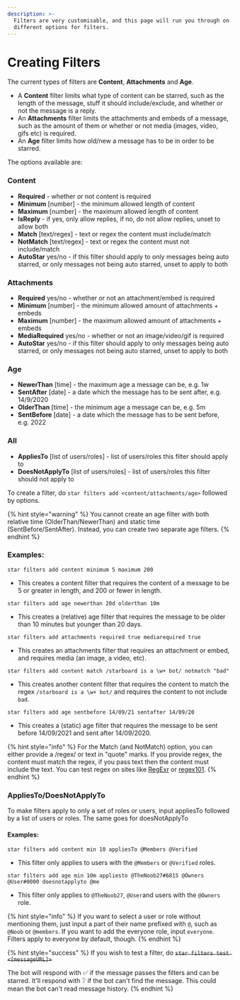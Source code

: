 ```yaml
---
description: >-
  Filters are very customisable, and this page will run you through on the many
  different options for filters.
---
```


# Creating Filters

The current types of filters are **Content**, **Attachments** and **Age**.

* A **Content** filter limits what type of content can be starred, such as the length of the message, stuff it should include/exclude, and whether or not the message is a reply.
* An **Attachments** filter limits the attachments and embeds of a message, such as the amount of them or whether or not media (images, video, gifs etc) is required.
* An **Age** filter limits how old/new a message has to be in order to be starred.

The options available are:

### Content

* **Required** - whether or not content is required
* **Minimum** \[number] - the minimum allowed length of content
* **Maximum** \[number] - the maximum allowed length of content
* **IsReply** - if yes, only allow replies, if no, do not allow replies, unset to allow both
* **Match** \[text/regex] - text or regex the content must include/match
* **NotMatch** \[text/regex] - text or regex the content must not include/match
* **AutoStar** yes/no - if this filter should apply to only messages being auto starred, or only messages not being auto starred, unset to apply to both

### Attachments

* **Required** yes/no - whether or not an attachment/embed is required
* **Minimum** \[number] - the minimum allowed amount of attachments + embeds
* **Maximum** \[number] - the maximum allowed amount of attachments + embeds
* **MediaRequired** yes/no - whether or not an image/video/gif is required
* **AutoStar** yes/no - if this filter should apply to only messages being auto starred, or only messages not being auto starred, unset to apply to both

### Age

* **NewerThan** \[time] - the maximum age a message can be, e.g. 1w
* **SentAfter** \[date] - a date which the message has to be sent after, e.g. 14/9/2020
* **OlderThan** \[time] - the minimum age a message can be, e.g. 5m
* **SentBefore** \[date] - a date which the message has to be sent before, e.g. 2022

### All

* **AppliesTo** \[list of users/roles] - list of users/roles this filter should apply to
* **DoesNotApplyTo** \[list of users/roles] - list of users/roles this filter should not apply to

To create a filter, do `star filters add <content/attachments/age>` followed by options.

{% hint style="warning" %}
You cannot create an age filter with both relative time (OlderThan/NewerThan) and static time (SentBefore/SentAfter). Instead, you can create two separate age filters.
{% endhint %}

### Examples:

`star filters add content minimum 5 maximum 200`

* This creates a content filter that requires the content of a message to be 5 or greater in length, and 200 or fewer in length.

`star filters add age newerthan 20d olderthan 10m`

* This creates a (relative) age filter that requires the message to be older than 10 minutes but younger than 20 days.

`star filters add attachments required true mediarequired true`

* This creates an attachments filter that requires an attachment or embed, and requires media (an image, a video, etc).

`star filters add content match /starboard is a \w+ bot/ notmatch "bad"`

* This creates another content filter that requires the content to match the regex `/starboard is a \w+ bot/` and requires the content to not include `bad`.

`star filters add age sentbefore 14/09/21 sentafter 14/09/20`

* This creates a (static) age filter that requires the message to be sent before 14/09/2021 and sent after 14/09/2020.

{% hint style="info" %}
For the Match (and NotMatch) option, you can either provide a /regex/ or text in "quote" marks. If you provide regex, the content must match the regex, if you pass text then the content must include the text. You can test regex on sites like [RegExr](https://regexr.com) or [regex101](https://regex101.com).
{% endhint %}

### AppliesTo/DoesNotApplyTo

To make filters apply to only a set of roles or users, input appliesTo followed by a list of users or roles. The same goes for doesNotApplyTo

#### Examples:

`star filters add content min 10 appliesTo @Members @Verified`

* This filter only applies to users with the `@Members` or `@Verified` roles.

`star filters add age min 10m appliesto @TheNoob27#6815 @Owners @User#0000 doesnotapplyto @me`

* This filter only applies to `@TheNoob27`, `@User`and users with the `@Owners` role.

{% hint style="info" %}
If you want to select a user or role without mentioning them, just input a part of their name prefixed with `@`, such as `@Noob` or `@members`. If you want to add the everyone role, input `everyone`. Filters apply to everyone by default, though.
{% endhint %}

{% hint style="success" %}
If you wish to test a filter, do ~~`star filters test <[messageURL]>`~~

The bot will respond with ✅ if the message passes the filters and can be starred. It'll respond with ❔ if the bot can't find the message. This could mean the bot can't read message history.
{% endhint %}
